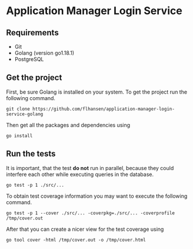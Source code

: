 # Application Manager Login Service

## Requirements

- Git
- Golang (version go1.18.1)
- PostgreSQL

## Get the project
First, be sure Golang is installed on your system. To get the project run the
following command.

    git clone https://github.com/flhansen/application-manager-login-service-golang

Then get all the packages and dependencies using

    go install

## Run the tests
It is important, that the test **do not** run in parallel, because they could
interfere each other while executing queries in the database.

    go test -p 1 ./src/...

To obtain test coverage information you may want to execute the following command.

    go test -p 1 --cover ./src/... -coverpkg=./src/... -coverprofile /tmp/cover.out

After that you can create a nicer view for the test coverage using

    go tool cover -html /tmp/cover.out -o /tmp/cover.html